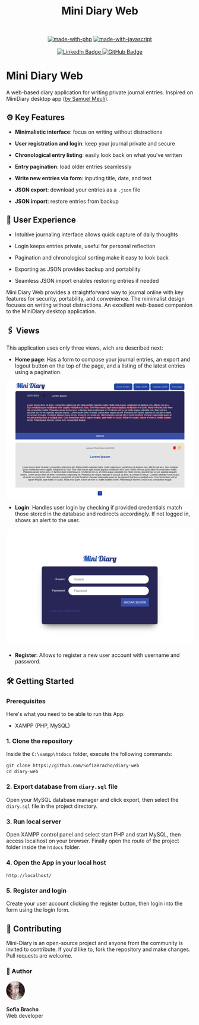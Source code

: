 <div align="center">
  <h1 align="center">Mini Diary Web</h1>
</div>
<br/>

<div align="center">

[![made-with-php](https://img.shields.io/badge/Made%20with-PHP-1f425f.svg)](https://www.php.net/)
[![made-with-javascript](https://img.shields.io/badge/Made%20with-JavaScript-1f425f.svg)](https://www.javascript.com)
<br/>
<br/>
<a href="https://www.linkedin.com/in/sofiabrach0/">
![LinkedIn Badge](https://img.shields.io/badge/LinkedIn-0A66C2?logo=linkedin&logoColor=fff&style=for-the-badge)
</a>
<a href="https://github.com/SofiaBracho">
![GitHub Badge](https://img.shields.io/badge/GitHub-181717?logo=github&logoColor=fff&style=for-the-badge)
</a>
</div>



# Mini Diary Web

A web-based diary application for writing private journal entries. Inspired on MiniDiary desktop app ([by Samuel Meuli](https://github.com/samuelmeuli)).


## ⚙️ Key Features
- **Minimalistic interface**: focus on writing without distractions

- **User registration and login**: keep your journal private and secure 

- **Chronological entry listing**: easily look back on what you've written

- **Entry pagination**: load older entries seamlessly

- **Write new entries via form**: inputing title, date, and text 

- **JSON export**: download your entries as a `.json` file

- **JSON import**: restore entries from backup


<!-- ## 🖥️ Demo

![Flashcards Demo GIF](https://github.com/SofiaBracho/flashcards/blob/master/media/demo.gif)

<a href="https://youtu.be/9urd2xRv_1Q">**Full demo on Youtube**</a> -->


## 📱 User Experience

- Intuitive journaling interface allows quick capture of daily thoughts

- Login keeps entries private, useful for personal reflection

- Pagination and chronological sorting make it easy to look back

- Exporting as JSON provides backup and portability

- Seamless JSON import enables restoring entries if needed

Mini Diary Web provides a straightforward way to journal online with key features for security, portability, and convenience. The minimalist design focuses on writing without distractions. An excellent web-based companion to the MiniDiary desktop application.

<!-- ------------------------------------ -->



## 🖇️ Views
This application uses only three views, wich are described next:

- **Home page**: Has a form to compose your journal entries, an export and logout button on the top of the page, and a listing of the latest entries using a pagination.

![Login view](https://github.com/SofiaBracho/diary-web/blob/master/img/index.jpg)

- **Login**: Handles user login by checking if provided credentials match those stored in the database and redirects accordingly. If not logged in, shows an alert to the user.

![Login view](https://github.com/SofiaBracho/diary-web/blob/master/img/login.jpg)

- **Register**: Allows to register a new user account with username and password.


## 🛠️ Getting Started

### Prerequisites

Here's what you need to be able to run this App:

- XAMPP (PHP, MySQL)

### 1. Clone the repository
Inside the `C:\xampp\htdocs` folder, execute the following commands:

```shell
git clone https://github.com/SofiaBracho/diary-web
cd diary-web
```

### 2. Export database from `diary.sql` file
Open your MySQL database manager and click export, then select the `diary.sql` file in the project directory.

### 3. Run local server
Open XAMPP control panel and select start PHP and start MySQL, then access localhost on your browser. Finally open the route of the project folder inside the `htdocs` folder.

### 4. Open the App in your local host

```shell
http://localhost/
```

### 5. Register and login

Create your user account clicking the register button, then login into the form using the login form.


## 🔀 Contributing

Mini-Diary is an open-source project and anyone from the community is invited to contribute. If you'd like to, fork the repository and make changes. Pull requests are welcome.

### 👥 Author

<a href="https://github.com/SofiaBracho">
  <img src="https://github.com/SofiaBracho/diary-web/blob/master/img/author.png" width="50px" alt="Author"/>
</a>

**Sofia Bracho**
<br>
Web developer